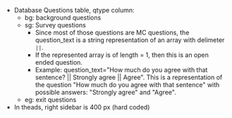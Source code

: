 * Database Questions table, qtype column:
	* bg: background questions
	* sg: Survey questions
		* Since most of those questions are MC questions, the question_text is a string representation of an array with delimeter `||`.
		* If the represented array is of length = 1, then this is an open ended question.
		* Example: question_text="How much do you agree with that sentence? || Strongly agree || Agree". This is a representation of the question "How much do you agree with that sentence" with possible answers: "Strongly agree" and "Agree".
	* eg: exit questions
* In theads, right sidebar is 400 px (hard coded)